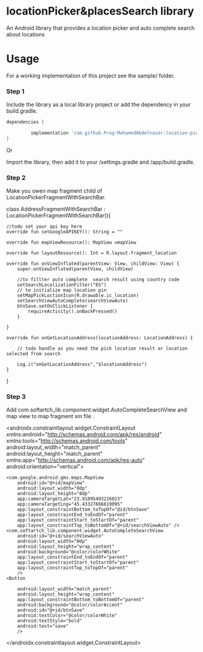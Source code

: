 # locationPicker&placesSearch library
An Android library that provides a location picker and auto complete search about locations

# Usage
For a working implementation of this project see the sample/ folder.

### Step 1

Include the library as a local library project or add the dependency in your build.gradle.

```groovy
dependencies {

	     implementation 'com.github.Prog-MohamedAbdelnaser:location-picker-places-search-lib:Tag'
}
```
Or

Import the library, then add it to your /settings.gradle and /app/build.gradle. 

### Step 2
Make you owen map fragment child of LocationPickerFragmentWithSearchBar.


class AddressFragmentWithSearchBar : LocationPickerFragmentWithSearchBar(){

    //todo set your api key here 
    override fun setGoogleAPIKEY(): String = ""

    override fun mapViewResource(): MapView =mapView

    override fun layoutResource(): Int = R.layout.fragment_location

    override fun onViewInflated(parentView: View, childView: View) {
        super.onViewInflated(parentView, childView)

        //to fillter auto complete  search result using country code
        setSearchLocalizationFilter("EG")
        // to initialize map location pin
        setMapPickLoctionIcon(R.drawable.ic_location)
        setSearchViewAutoComplete(searchViewAuto)
        btnSave.setOnClickListener {
            requireActivity().onBackPressed()
        }

    }

    override fun onGetLocationAddress(locationAddress: LocationAddress) {

        // todo handle as you need the pick location result or location selected from search

        Log.i("onGetLocationAddress","$locationAddress")
    }
}
   
### Step 3

Add com.softartch_lib.component.widget.AutoCompleteSearchView  and map view to map fragment xm file .
<?xml version="1.0" encoding="utf-8"?>
<androidx.constraintlayout.widget.ConstraintLayout
    xmlns:android="http://schemas.android.com/apk/res/android"
    xmlns:tools="http://schemas.android.com/tools"
    android:layout_width="match_parent"
    android:layout_height="match_parent"
    xmlns:app="http://schemas.android.com/apk/res-auto"
    android:orientation="vertical">


    <com.google.android.gms.maps.MapView
        android:id="@+id/mapView"
        android:layout_width="0dp"
        android:layout_height="0dp"
        app:cameraTargetLat="23.91895493226023"
        app:cameraTargetLng="45.43327666819095"
        app:layout_constraintBottom_toTopOf="@id/btnSave"
        app:layout_constraintEnd_toEndOf="parent"
        app:layout_constraintStart_toStartOf="parent"
        app:layout_constraintTop_toBottomOf="@+id/searchViewAuto" />
    <com.softartch_lib.component.widget.AutoCompleteSearchView
        android:id="@+id/searchViewAuto"
        android:layout_width="0dp"
        android:layout_height="wrap_content"
        android:background="@color/colorWhite"
        app:layout_constraintEnd_toEndOf="parent"
        app:layout_constraintStart_toStartOf="parent"
        app:layout_constraintTop_toTopOf="parent"
        />
    <Button

        android:layout_width="match_parent"
        android:layout_height="wrap_content"
        app:layout_constraintBottom_toBottomOf="parent"
        android:background="@color/colorAccent"
        android:id="@+id/btnSave"
        android:textColor="@color/colorWhite"
        android:textStyle="bold"
        android:text="save"
        />
</androidx.constraintlayout.widget.ConstraintLayout>



